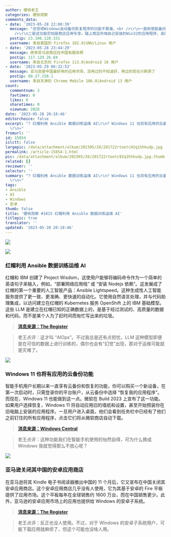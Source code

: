 ```yaml
---
author: 硬核老王
categories: 硬核观察
comments_data:
- date: '2023-05-28 22:00:39'
  message: "总觉得Windows自动备份恢复程序的功能不靠谱。<br />\r\n一是即使能备份程序本体，也不一定能保证备份数据，对用户来说往往后者更重要。<br
    />\r\n二是这功能恐怕是商店应用专享。碰上商店外咱自己安装的Win32的应用程序，高低会趴窝。<br />\r\n<br />\r\n多说一句，有些品牌的安卓手机，云备份也是不能保证数据一同备份的，顶多只给你备份安装包。"
  postip: 23.106.128.151
  username: 来自美国的 Firefox 102.0|GNU/Linux 用户
- date: '2023-05-28 23:44:29'
  message: 原来亚马逊商店在中国有服务啊
  postip: 117.129.26.84
  username: 来自北京的 Firefox 113.0|Android 10 用户
- date: '2023-05-29 06:32:53'
  message: 亚马逊是中国最好用的应用市场，没用过的不知道好，用过的现在只剩哭了
  postip: 60.27.158.1
  username: 来自天津的 Chrome Mobile 106.0|Android 13 用户
count:
  commentnum: 3
  favtimes: 0
  likes: 0
  sharetimes: 0
  viewnum: 2028
date: '2023-05-28 20:18:46'
editorchoice: false
excerpt: "? 红帽利用 Ansible 数据训练运维 AI\r\n? Windows 11 也将有应用的云备份功能\r\n? 亚马逊关闭其中国的安卓应用商店\r\n»
  \r\n»"
fromurl: ''
id: 15854
islctt: false
largepic: /data/attachment/album/202305/28/201722rtoetc92q1hhkudp.jpg
permalink: /article-15854-1.html
pic: /data/attachment/album/202305/28/201722rtoetc92q1hhkudp.jpg.thumb.jpg
related: []
reviewer: ''
selector: ''
summary: "? 红帽利用 Ansible 数据训练运维 AI\r\n? Windows 11 也将有应用的云备份功能\r\n? 亚马逊关闭其中国的安卓应用商店\r\n»
  \r\n»"
tags:
- Ansible
- AI
- Windows
- 安卓
thumb: false
title: '硬核观察 #1015 红帽利用 Ansible 数据训练运维 AI'
titlepic: true
translator: ''
updated: '2023-05-28 20:18:46'
---
```


![](/data/attachment/album/202305/28/201722rtoetc92q1hhkudp.jpg)


![](/data/attachment/album/202305/28/201740kl94gdziksifzd47.jpg)


### 红帽利用 Ansible 数据训练运维 AI


红帽和 IBM 创建了 Project Wisdom，这使用户能够将编码命令作为一个简单的英语句子来输入，例如，“部署网络应用栈” 或 “安装 Nodejs 依赖”。这发展成了红帽的第一个重要的人工智能产品：Ansible Lightspeed。这种生成性人工智能服务提供了更一致、更准确、更快速的自动化。它使用自然语言处理，并与代码助理集成，以访问建立在红帽的 Kubernetes 服务 OpenShift 上的 IBM 基础模型。这些 LLM 是建立在红帽已知的正确数据上的，是基于经过测试的、高质量的数据和代码，而不是某个人为了赶时间而匆忙写出来的垃圾。



> 
> **[消息来源：The Register](https://www.theregister.com/2023/05/26/red_hat_ai/)**
> 
> 
> 



> 
> 老王点评：这才叫 “AIOps”。不过我总是还有点担忧，LLM 这种模型即便是在可信的数据上进行训练的，偶尔也会有“幻觉”出现，那对于运维可能就是灾难了。
> 
> 
> 


![](/data/attachment/album/202305/28/201755ickemvwwedwdkydw.jpg)


### Windows 11 也将有应用的云备份功能


智能手机用户长期以来一直享有云备份和恢复的功能，你可以购买一个新设备，在第一次启动时，只需登录你的平台账户，从云备份中选择 “恢复我的应用程序”。而现在，Windows 11 也能做到这一点。微软在 Build 2023 上宣布了这一功能。如果用户选择恢复，Windows 11 将自动应用旧的墙纸和设置，甚至开始预装你在旧电脑上安装的应用程序。一旦用户进入桌面，他们会看到任务栏中已经有了他们之前钉住的所有应用程序，点击它们将从微软商店自动下载。



> 
> **[消息来源：Windows Central](https://www.windowscentral.com/software-apps/windows-11/windows-11-is-finally-getting-a-cloud-powered-backup-and-restore-featur)**
> 
> 
> 



> 
> 老王点评：这种功能我们在智能手机使用的怡然自得，可为什么换成 Windows 我就觉得那么不放心呢？
> 
> 
> 


![](/data/attachment/album/202305/28/201813jfm582z8ohmox8w2.jpg)


### 亚马逊关闭其中国的安卓应用商店


在亚马逊将其 Kindle 电子书阅读器撤出中国的 11 个月后，它又宣布在中国关闭其安卓应用商店。这个安卓应用商店几乎没有人使用，它为其基于安卓的 Fire 平板提供了应用市场。这个平板每年在全球销售约 1600 万台，而在中国销售更少。此外，亚马逊的安卓应用市场上的应用也提供给 Windows 的安卓子系统。



> 
> **[消息来源：The Register](https://www.theregister.com/2023/05/25/amazon_appstore_china_closes/)**
> 
> 
> 



> 
> 老王点评：反正也没人使用。不过，对于 Windows 的安卓子系统用户，可能下载应用就麻烦了，但这个可能也没啥人用。
> 
> 
>